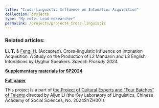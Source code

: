 ```yaml
---
title: "Cross-linguistic Influence on Intonation Acquisition"
collection: projects
type: "My role: Lead-researcher"
permalink: /projects/project4_Cross-linguistic
---
```



### Related articles:

**Li, T.** & [Feng, H](http://tjusfl.tju.edu.cn/info/1178/3038.htm). (Accepted). Cross-linguistic Influence on Intonation Acquisition: A Study on the Production of L2 Mandarin and L3 English Intonations by Uyghur Speakers. _Speech Prosody 2024._

[**Supplementary materials for SP2024**](https://litonglinguistics.github.io/files/SupplementaryMaterialsSP2024.pdf )

[**Full paper**](https://litonglinguistics.github.io/files/Submisson41.pdf)

This project is a part of [the Project of Cultural Experts and “Four Batches” of Talents](http://paslab.phonetics.org.cn/?p=5468) directed by Aijun Li (the Key Laboratory of Linguistics, Chinese Academy of Social Sciences, No. 2024SYZH001).
